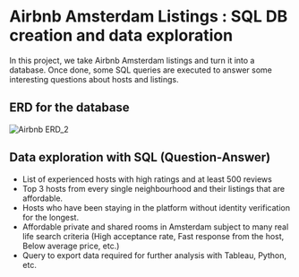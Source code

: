 # Airbnb Amsterdam Listings : SQL DB creation and data exploration
In this project, we take Airbnb Amsterdam listings and turn it into a database. Once done, some SQL queries are executed to answer some interesting questions about hosts and listings. 
## ERD for the database
![Airbnb ERD_2](https://user-images.githubusercontent.com/53073761/136008786-61f58f5f-4e09-44f1-9bbe-8520ee8bc125.png)

## Data exploration with SQL (Question-Answer)
- List of experienced hosts with high ratings and at least 500 reviews
- Top 3 hosts from every single neighbourhood and their listings that are affordable.
- Hosts who have been staying in the platform without identity verification for the longest. 
- Affordable private and shared rooms in Amsterdam subject to many real life search criteria (High acceptance rate, Fast response from the host, Below average price, etc.)
- Query to export data required for further analysis with Tableau, Python, etc.
